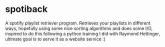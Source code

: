 # spotiback
A spotify playlist retriever program. Retrieves your playlists in different ways, hopefully using some nice sorting algorithms and does some I/O, inspired to do this following a python training I did with Raymond Hettinger, ultimate goal is to serve it as a website service :) 
